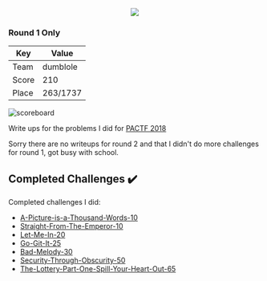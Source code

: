 
<p align="center">
  <img src="https://github.com/dumblole/CTF-Writeups/blob/master/PACTF-2018/images/PACTF_logo.png" > 
</p>

### Round 1 Only
Key| Value
---|---
Team|dumblole
Score|210
Place|263/1737

![scoreboard](https://github.com/dumblole/CTF-Writeups/blob/master/PACTF-2018/images/scoreboard.PNG)

Write ups for the problems I did for [PACTF 2018](https://2018.pactf.com/ "2018 PACTF")

Sorry there are no writeups for round 2 and that I didn't do more challenges for round 1, got busy with school.

## Completed Challenges :heavy_check_mark:

Completed challenges I did:

* [A-Picture-is-a-Thousand-Words-10](https://github.com/dumblole/CTF-Writeups/tree/master/PACTF-2018/A-Picture-is-a-Thousand-Words-10)
* [Straight-From-The-Emperor-10](https://github.com/dumblole/CTF-Writeups/tree/master/PACTF-2018/Straight-From-The-Emperor-10)
* [Let-Me-In-20](https://github.com/dumblole/CTF-Writeups/tree/master/PACTF-2018/Let-Me-In-20)
* [Go-Git-It-25](https://github.com/dumblole/CTF-Writeups/tree/master/PACTF-2018/Go-Git-It-25)
* [Bad-Melody-30](https://github.com/dumblole/CTF-Writeups/tree/master/PACTF-2018/Bad-Melody-30)
* [Security-Through-Obscurity-50](https://github.com/dumblole/CTF-Writeups/tree/master/PACTF-2018/Security-Through-Obscurity-50)
* [The-Lottery-Part-One-Spill-Your-Heart-Out-65](https://github.com/dumblole/CTF-Writeups/tree/master/PACTF-2018/The-Lottery-Part-One-Spill-Your-Heart-Out-65)


